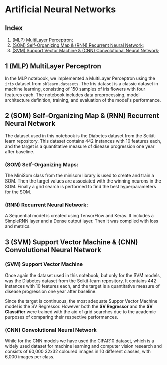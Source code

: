 # Artificial Neural Networks 

## Index

1. [(MLP) MultiLayer Perceptron](#1-mlp-multilayer-perceptron);
2. [(SOM) Self-Organizing Map & (RNN) Recurrent Neural Network](#2-som-self-organizing-map--rnn-recurrent-neural-network);
3. [(SVM) Support Vector Machine & (CNN) Convolutional Neural Network](#3-svm-support-vector-machine--cnn-convolutional-neural-network);

## 1 (MLP) MultiLayer Perceptron

In the MLP notebook, we implemented a MultiLayer Perceptron using the `iris` dataset from `sklearn.datasets`. The Iris dataset is a classic dataset in machine learning, consisting of 150 samples of iris flowers with four features each. The notebook includes data preprocessing, model architecture definition, training, and evaluation of the model's performance.

## 2 (SOM) Self-Organizing Map & (RNN) Recurrent Neural Network
The dataset used in this notebook is the Diabetes dataset from the Scikit-learn repository. This dataset contains 442 instances with 10 features each, and the target is a quantitative measure of disease progression one year after baseline.

### (SOM) Self-Organizing Maps:
The MiniSom class from the minisom library is used to create and train a SOM. Then the target values are associated with the winning neurons in the SOM. Finally a grid search is performed to find the best hyperparameters for the SOM.

### (RNN) Recurrent Neural Network:
A Sequential model is created using TensorFlow and Keras. It includes a SimpleRNN layer and a Dense output layer. Then it was compiled with loss and metrics.

## 3 (SVM) Support Vector Machine & (CNN) Convolutional Neural Network
### (SVM) Support Vector Machine
Once again the dataset used in this notebook, but only for the SVM models, was the Diabetes dataset from the Scikit-learn repository. It contains 442 instances with 10 features each, and the target is a quantitative measure of disease progression one year after baseline.

Since the target is continuous, the most adequate Suppor Vector Machine model is the SV Regressor. However both the **SV Regressor** and the **SV Classifier** were trained with the aid of grid searches due to the academic purposes of comparing their respective performances.

### (CNN) Convolutional Neural Network
While for the CNN models we have used the CIFAR10 dataset, which is a widely used dataset for machine learning and computer vision research and consists of 60,000 32x32 coloured images in 10 different classes, with 6,000 images per class.
